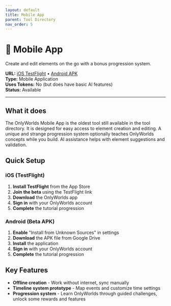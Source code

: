 ```yaml
---
layout: default
title: Mobile App
parent: Tool Directory
nav_order: 5
---
```


# 📱 Mobile App

Create and edit elements on the go with a bonus progression system.

**URL:** [iOS TestFlight](https://testflight.apple.com/join/XWTuaack) • [Android APK](https://drive.google.com/file/d/1ZBgudPtApUy6eR-kE0OuMKkGBF61aru0/view?usp=sharing)  
**Type:** Mobile Application  
**Uses Tokens:** No (but does have basic AI features)  
**Status:** Available

---

## What it does

The OnlyWorlds Mobile App is the oldest tool still available in the tool directory. It is designed for easy access to element creation and editing. A unique and strange progression system optionally teaches OnlyWorlds concepts while you build. AI assistance helps with element suggestions and validation.

## Quick Setup

### iOS (TestFlight)
1. **Install TestFlight** from the App Store
2. **Join the beta** using the TestFlight link
3. **Download** the OnlyWorlds app
4. **Sign in** with your OnlyWorlds account
5. **Complete** the tutorial progression

### Android (Beta APK)
1. **Enable** "Install from Unknown Sources" in settings
2. **Download** the APK file from Google Drive
3. **Install** the application
4. **Sign in** with your OnlyWorlds account
5. **Complete** the tutorial progression

## Key Features

- **Offline creation** - Work without internet, sync manually   
- **Timeline system prototype** - Map events and customize time settings
- **Progression system** - Learn OnlyWorlds through guided challenges, unlock some rewards and features

 
 